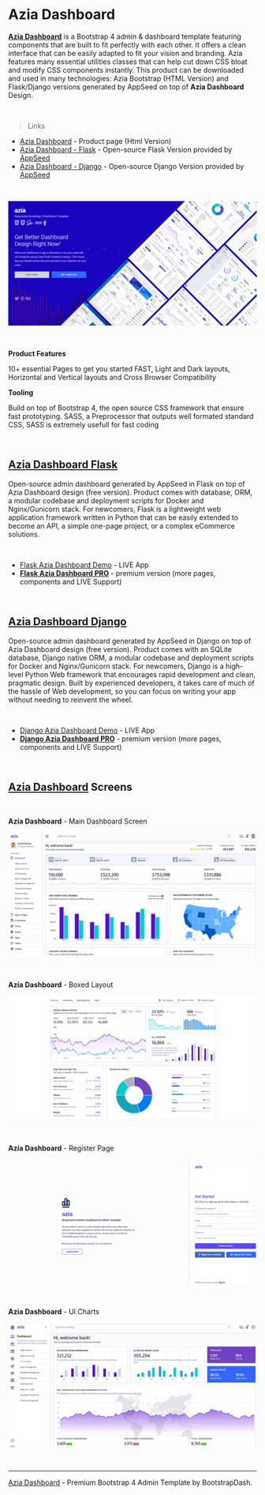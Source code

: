 # Azia Dashboard

**[Azia Dashboard](https://www.bootstrapdash.com/product/azia-free/?ref=23)** is a Bootstrap 4 admin & dashboard template featuring components that are built to fit perfectly with each other. It offers a clean interface that can be easily adapted to fit your vision and branding. Azia features many essential utilities classes that can help cut down CSS bloat and modify CSS components instantly. This product can be downloaded and used in many technologies: Azia Bootstrap (HTML Version) and Flask/Django versions generated by AppSeed on top of **Azia Dashboard** Design. 

<br />

> Links

- [Azia Dashboard](https://www.bootstrapdash.com/product/azia-free/?ref=23) - Product page (Html Version)
- [Azia Dashboard - Flask](https://github.com/app-generator/flask-dashboard-azia) - Open-source Flask Version provided by [AppSeed](https://appseed.us)
- [Azia Dashboard - Django](https://github.com/app-generator/flask-dashboard-azia) - Open-source Django Version provided by [AppSeed](https://appseed.us)

<br />

![Azia Dashboard - Premium Bootstrap 4 Admin Template, animated presentation.](https://raw.githubusercontent.com/admin-dashboards/azia-dashboard-pro/main/media/azia-dashboard-pro-intro.gif)

<br />

**Product Features**

10+ essential Pages to get you started FAST, Light and Dark layouts, Horizontal and Vertical layouts and Cross Browser Compatibility

**Tooling**

Build on top of Bootstrap 4, the open source CSS framework that ensure fast prototyping. SASS, a Preprocessor that outputs well formated standard CSS, SASS is extremely usefull for fast coding

<br />

## [Azia Dashboard Flask](https://appseed.us/admin-dashboards/flask-dashboard-azia-pro)

Open-source admin dashboard generated by AppSeed in Flask on top of Azia Dashboard design (free version). Product comes with database, ORM, a modular codebase and deployment scripts for Docker and Nginx/Gunicorn stack. For newcomers, Flask is a lightweight web application framework written in Python that can be easily extended to become an API, a simple one-page project, or a complex eCommerce solutions.   

<br />

- [Flask Azia Dashboard Demo](https://flask-dashboard-azia.appseed-srv1.com/) - LIVE App
- **[Flask Azia Dashboard PRO](https://appseed.us/admin-dashboards/flask-dashboard-azia-pro)** - premium version (more pages, components and LIVE Support)

<br />


## [Azia Dashboard Django](https://appseed.us/admin-dashboards/django-dashboard-azia-pro)

Open-source admin dashboard generated by AppSeed in Django on top of Azia Dashboard design (free version). Product comes with an SQLite database, Django native ORM, a modular codebase and deployment scripts for Docker and Nginx/Gunicorn stack. For newcomers, Django is a high-level Python Web framework that encourages rapid development and clean, pragmatic design. Built by experienced developers, it takes care of much of the hassle of Web development, so you can focus on writing your app without needing to reinvent the wheel.   

<br />

- [Django Azia Dashboard Demo](https://django-dashboard-azia.appseed-srv1.com/) - LIVE App
- **[Django Azia Dashboard PRO](https://appseed.us/admin-dashboards/django-dashboard-azia-pro)** - premium version (more pages, components and LIVE Support)

<br />

## [Azia Dashboard](https://appseed.us/admin-dashboards/django-dashboard-azia-pro) Screens

<br />

**Azia Dashboard** - Main Dashboard Screen

![Azia Dashboard - Main Dashboard Screen.](https://raw.githubusercontent.com/admin-dashboards/azia-dashboard-pro/main/media/azia-dashboard-pro-screen.png)

<br />

**Azia Dashboard** - Boxed Layout

![Azia Dashboard - Boxed Layout.](https://raw.githubusercontent.com/admin-dashboards/azia-dashboard-pro/main/media/azia-dashboard-pro-screen-boxed.png)

<br />

**Azia Dashboard** - Register Page

![Azia Dashboard - Register Page.](https://raw.githubusercontent.com/admin-dashboards/azia-dashboard-pro/main/media/azia-dashboard-pro-screen-register.png)

<br />

**Azia Dashboard** - UI Charts

![Azia Dashboard - UI Charts Page.](https://raw.githubusercontent.com/admin-dashboards/azia-dashboard-pro/main/media/azia-dashboard-pro-screen-charts.png)

<br />

---
[Azia Dashboard](https://appseed.us/admin-dashboards/django-dashboard-azia-pro) - Premium Bootstrap 4 Admin Template by BootstrapDash.
